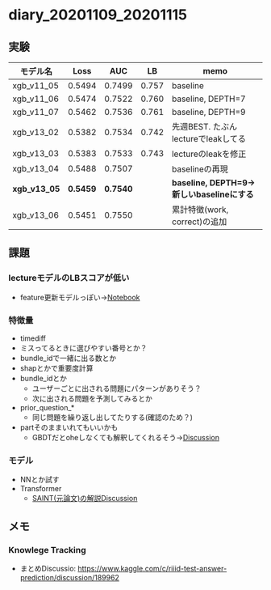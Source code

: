 # diary_20201109_20201115
## 実験
|モデル名|Loss|AUC|LB|memo|
|--|--|--|--|--|
|xgb_v11_05|0.5494|0.7499|0.757|baseline|
|xgb_v11_06|0.5474|0.7522|0.760|baseline, DEPTH=7|
|xgb_v11_07|0.5462|0.7536|0.761|baseline, DEPTH=9|
|xgb_v13_02|0.5382|0.7534|0.742|先週BEST. たぶんlectureでleakしてる|
|xgb_v13_03|0.5383|0.7533|0.743|lectureのleakを修正|
|xgb_v13_04|0.5488|0.7507||baselineの再現|
|__xgb_v13_05__|__0.5459__|__0.7540__||__baseline, DEPTH=9→新しいbaselineにする__|
|xgb_v13_06|0.5451|0.7550||累計特徴(work, correct)の追加|

## 課題
### lectureモデルのLBスコアが低い
- feature更新モデルっぽい→[Notebook](https://www.kaggle.com/its7171/lgbm-with-loop-feature-engineering)

### 特徴量
- timediff
- ミスってるときに選びやすい番号とか？
- bundle_idで一緒に出る数とか
- shapとかで重要度計算
- bundle_idとか
  - ユーザーごとに出される問題にパターンがありそう？
  - 次に出される問題を予測してみるとか
- prior_question_*
  - 同じ問題を繰り返し出してたりする(確認のため？)
- partそのままいれてもいいかも
  - GBDTだとoheしなくても解釈してくれるそう→[Discussion](https://www.kaggle.com/its7171/lgbm-with-loop-feature-engineering#1072146)
### モデル
- NNとか試す
- Transformer
  - [SAINT(元論文)の解説Discussion](https://www.kaggle.com/c/riiid-test-answer-prediction/discussion/195632)

## メモ

### Knowlege Tracking
- まとめDiscussio: https://www.kaggle.com/c/riiid-test-answer-prediction/discussion/189962
